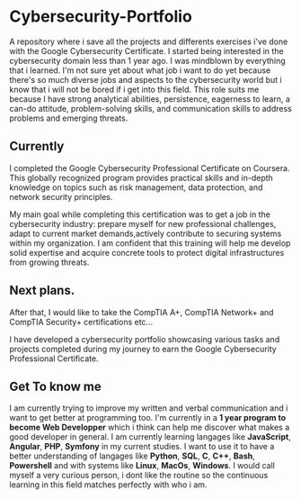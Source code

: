 # Cybersecurity-Portfolio
A repository where i save all the projects and differents exercises i've done with the Google Cybersecurity Certificate.
I started being interested in the cybersecurity domain less than 1 year ago. I was mindblown by everything that i learned. I'm not sure yet about what job i want to do yet because there's so much diverse jobs and aspects to the cybersecurity world but i know that i will not be bored if i get into this field. This role suits me because I have strong analytical abilities, persistence, eagerness to learn, a can-do attitude, problem-solving skills, and communication skills to address problems and emerging threats.

## Currently

I completed the Google Cybersecurity Professional Certificate on Coursera. This globally recognized program provides practical skills and in-depth knowledge on topics such as risk management, data protection, and network security principles.

My main goal while completing this certification was to get a job in the cybersecurity industry: prepare myself for new professional challenges, adapt to current market demands,actively contribute to securing systems within my organization. I am confident that this training will help me develop solid expertise and acquire concrete tools to protect digital infrastructures from growing threats.

## Next plans.

After that, I would like to take the CompTIA A+, CompTIA Network+ and CompTIA Security+ certifications etc...

I have developed a cybersecurity portfolio showcasing various tasks and projects completed during my journey to earn the Google Cybersecurity Professional Certificate. 

## Get To know me

I am currently trying to improve my written and verbal communication and i want to get better at programming too. I'm currently in a **1 year program to become Web Developper** which i think can help me discover what makes a good developer in general. I am currently learning langages like **JavaScript**, **Angular**, **PHP**, **Symfony** in my current studies. I want to use it to have a better understanding of langages like **Python**, **SQL**, **C**, **C++**, **Bash**, **Powershell** and with systems like **Linux**, **MacOs**, **Windows**. 
I would call myself a very curious person, i dont like the routine so the continuous learning in this field matches perfectly with who i am. 



